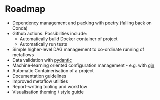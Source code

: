 # Roadmap

- Dependency management and packing with [poetry](https://python-poetry.org/) (falling back on Conda)
- Github actions. Possibilities include:
    - Automatically build Docker container of project
    - Automatically run tests
- Simple higher-level DAG management to co-ordinate running of metaflows
- Data validation with [pydantic](https://pydantic-docs.helpmanual.io/) 
- Machine-learning oriented configuration management - e.g. with [gin](https://github.com/google/gin-config)
- Automatic Containerisation of a project
- Documentation guidelines
- Improved metaflow utilities
- Report-writing tooling and workflow
- Visualisation theming / style guide
